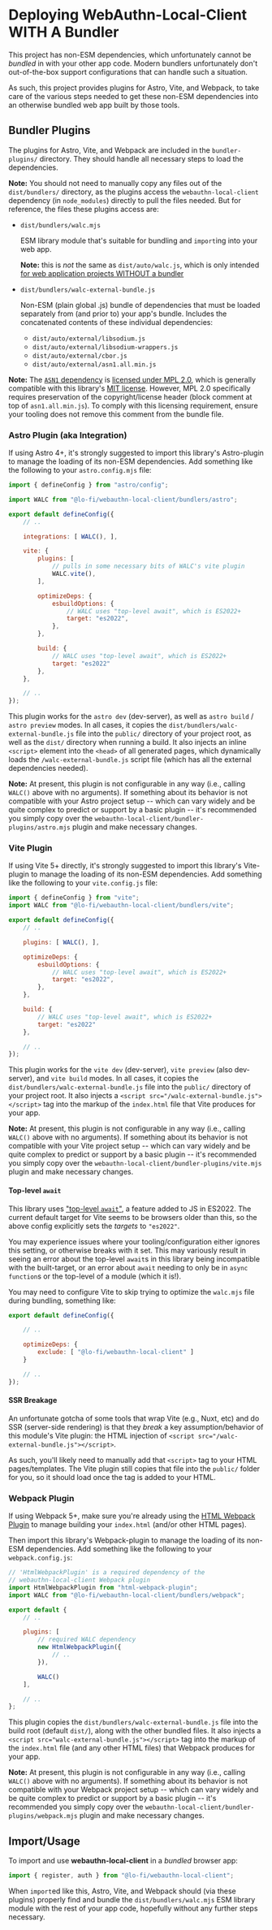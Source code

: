 # Deploying WebAuthn-Local-Client WITH A Bundler

This project has non-ESM dependencies, which unfortunately cannot be *bundled* in with your other app code. Modern bundlers unfortunately don't out-of-the-box support configurations that can handle such a situation.

As such, this project provides plugins for Astro, Vite, and Webpack, to take care of the various steps needed to get these non-ESM dependencies into an otherwise bundled web app built by those tools.

## Bundler Plugins

The plugins for Astro, Vite, and Webpack are included in the `bundler-plugins/` directory. They should handle all necessary steps to load the dependencies.

**Note:** You should not need to manually copy any files out of the `dist/bundlers/` directory, as the plugins access the `webauthn-local-client` dependency (in `node_modules`) directly to pull the files needed. But for reference, the files these plugins access are:

* `dist/bundlers/walc.mjs`

    ESM library module that's suitable for bundling and `import`ing into your web app.

    **Note:** this is *not* the same as `dist/auto/walc.js`, which is only intended [for web application projects WITHOUT a bundler](NON-BUNDLERS.md)

* `dist/bundlers/walc-external-bundle.js`

    Non-ESM (plain global .js) bundle of dependencies that must be loaded separately from (and prior to) your app's bundle. Includes the concatenated contents of these individual dependencies:

    - `dist/auto/external/libsodium.js`
    - `dist/auto/external/libsodium-wrappers.js`
    - `dist/auto/external/cbor.js`
    - `dist/auto/external/asn1.all.min.js`

**Note:** The [`ASN1` dependency](https://github.com/root/asn1.js) is [licensed under MPL 2.0](https://www.mozilla.org/en-US/MPL/2.0/), which is generally compatible with this library's [MIT license](LICENSE.txt). However, MPL 2.0 specifically requires preservation of the copyright/license header (block comment at top of `asn1.all.min.js`). To comply with this licensing requirement, ensure your tooling does not remove this comment from the bundle file.

### Astro Plugin (aka Integration)

If using Astro 4+, it's strongly suggested to import this library's Astro-plugin to manage the loading of its non-ESM dependencies. Add something like the following to your `astro.config.mjs` file:

```js
import { defineConfig } from "astro/config";

import WALC from "@lo-fi/webauthn-local-client/bundlers/astro";

export default defineConfig({
    // ..

    integrations: [ WALC(), ],

    vite: {
        plugins: [
            // pulls in some necessary bits of WALC's vite plugin
            WALC.vite(),
        ],

        optimizeDeps: {
            esbuildOptions: {
                // WALC uses "top-level await", which is ES2022+
                target: "es2022",
            },
        },

        build: {
            // WALC uses "top-level await", which is ES2022+
            target: "es2022"
        },
    },

    // ..
});
```

This plugin works for the `astro dev` (dev-server), as well as `astro build` / `astro preview` modes. In all cases, it copies the `dist/bundlers/walc-external-bundle.js` file into the `public/` directory of your project root, as well as the `dist/` directory when running a build. It also injects an inline `<script>` element into the `<head>` of all generated pages, which dynamically loads the `/walc-external-bundle.js` script file (which has all the external dependencies needed).

**Note:** At present, this plugin is not configurable in any way (i.e., calling `WALC()` above with no arguments). If something about its behavior is not compatible with your Astro project setup -- which can vary widely and be quite complex to predict or support by a basic plugin -- it's recommended you simply copy over the `webauthn-local-client/bundler-plugins/astro.mjs` plugin and make necessary changes.

### Vite Plugin

If using Vite 5+ directly, it's strongly suggested to import this library's Vite-plugin to manage the loading of its non-ESM dependencies. Add something like the following to your `vite.config.js` file:

```js
import { defineConfig } from "vite";
import WALC from "@lo-fi/webauthn-local-client/bundlers/vite";

export default defineConfig({
    // ..

    plugins: [ WALC(), ],

    optimizeDeps: {
        esbuildOptions: {
            // WALC uses "top-level await", which is ES2022+
            target: "es2022",
        },
    },

    build: {
        // WALC uses "top-level await", which is ES2022+
        target: "es2022"
    },

    // ..
});
```

This plugin works for the `vite dev` (dev-server), `vite preview` (also dev-server), and `vite build` modes. In all cases, it copies the `dist/bundlers/walc-external-bundle.js` file into the `public/` directory of your project root. It also injects a `<script src="/walc-external-bundle.js"></script>` tag into the markup of the `index.html` file that Vite produces for your app.

**Note:** At present, this plugin is not configurable in any way (i.e., calling `WALC()` above with no arguments). If something about its behavior is not compatible with your Vite project setup -- which can vary widely and be quite complex to predict or support by a basic plugin -- it's recommended you simply copy over the `webauthn-local-client/bundler-plugins/vite.mjs` plugin and make necessary changes.

#### Top-level `await`

This library uses ["top-level `await`"](https://github.com/tc39/proposal-top-level-await), a feature added to JS in ES2022. The current default target for Vite seems to be browsers older than this, so the above config explicitly sets the *targets* to `"es2022"`.

You may experience issues where your tooling/configuration either ignores this setting, or otherwise breaks with it set. This may variously result in seeing an error about the top-level `await`s in this library being incompatible with the built-target, or an error about `await` needing to only be in `async function`s or the top-level of a module (which it is!).

You may need to configure Vite to skip trying to optimize the `walc.mjs` file during bundling, something like:

```js
export default defineConfig({

    // ..

    optimizeDeps: {
        exclude: [ "@lo-fi/webauthn-local-client" ]
    }

    // ..
});
```

#### SSR Breakage

An unfortunate gotcha of some tools that wrap Vite (e.g., Nuxt, etc) and do SSR (server-side rendering) is that they *break* a key assumption/behavior of this module's Vite plugin: the HTML injection of `<script src="/walc-external-bundle.js"></script>`.

As such, you'll likely need to manually add that `<script>` tag to your HTML pages/templates. The Vite plugin still copies that file into the `public/` folder for you, so it should load once the tag is added to your HTML.

### Webpack Plugin

If using Webpack 5+, make sure you're already using the [HTML Webpack Plugin](https://github.com/jantimon/html-webpack-plugin/) to manage building your `index.html` (and/or other HTML pages).

Then import this library's Webpack-plugin to manage the loading of its non-ESM dependencies. Add something like the following to your `webpack.config.js`:

```js
// 'HtmlWebpackPlugin' is a required dependency of the
// webauthn-local-client Webpack plugin
import HtmlWebpackPlugin from "html-webpack-plugin";
import WALC from "@lo-fi/webauthn-local-client/bundlers/webpack";

export default {
    // ..

    plugins: [
        // required WALC dependency
        new HtmlWebpackPlugin({
            // ..
        }),

        WALC()
    ],

    // ..
};
```

This plugin copies the `dist/bundlers/walc-external-bundle.js` file into the build root (default `dist/`), along with the other bundled files. It also injects a `<script src="walc-external-bundle.js"></script>` tag into the markup of the `index.html` file (and any other HTML files) that Webpack produces for your app.

**Note:** At present, this plugin is not configurable in any way (i.e., calling `WALC()` above with no arguments). If something about its behavior is not compatible with your Webpack project setup -- which can vary widely and be quite complex to predict or support by a basic plugin -- it's recommended you simply copy over the `webauthn-local-client/bundler-plugins/webpack.mjs` plugin and make necessary changes.

## Import/Usage

To import and use **webauthn-local-client** in a *bundled* browser app:

```js
import { register, auth } from "@lo-fi/webauthn-local-client";
```

When `import`ed like this, Astro, Vite, and Webpack should (via these plugins) properly find and bundle the `dist/bundlers/walc.mjs` ESM library module with the rest of your app code, hopefully without any further steps necessary.
